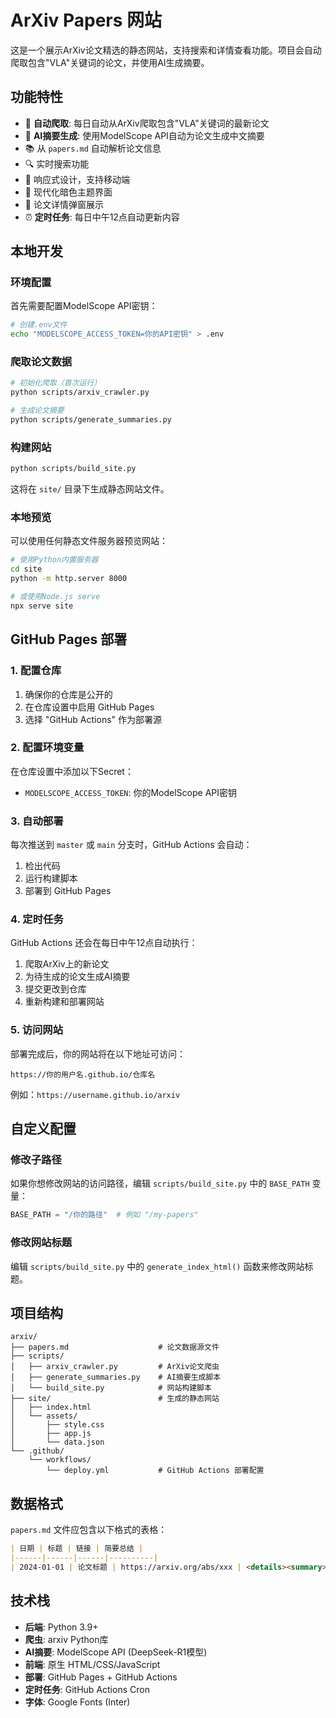 # ArXiv Papers 网站

这是一个展示ArXiv论文精选的静态网站，支持搜索和详情查看功能。项目会自动爬取包含"VLA"关键词的论文，并使用AI生成摘要。

## 功能特性

- 🤖 **自动爬取**: 每日自动从ArXiv爬取包含"VLA"关键词的最新论文
- 🧠 **AI摘要生成**: 使用ModelScope API自动为论文生成中文摘要
- 📚 从 `papers.md` 自动解析论文信息
- 🔍 实时搜索功能
- 📱 响应式设计，支持移动端
- 🎨 现代化暗色主题界面
- 📄 论文详情弹窗展示
- ⏰ **定时任务**: 每日中午12点自动更新内容

## 本地开发

### 环境配置

首先需要配置ModelScope API密钥：

```bash
# 创建.env文件
echo "MODELSCOPE_ACCESS_TOKEN=你的API密钥" > .env
```

### 爬取论文数据

```bash
# 初始化爬取（首次运行）
python scripts/arxiv_crawler.py

# 生成论文摘要
python scripts/generate_summaries.py
```

### 构建网站

```bash
python scripts/build_site.py
```

这将在 `site/` 目录下生成静态网站文件。

### 本地预览

可以使用任何静态文件服务器预览网站：

```bash
# 使用Python内置服务器
cd site
python -m http.server 8000

# 或使用Node.js serve
npx serve site
```

## GitHub Pages 部署

### 1. 配置仓库

1. 确保你的仓库是公开的
2. 在仓库设置中启用 GitHub Pages
3. 选择 "GitHub Actions" 作为部署源

### 2. 配置环境变量

在仓库设置中添加以下Secret：
- `MODELSCOPE_ACCESS_TOKEN`: 你的ModelScope API密钥

### 3. 自动部署

每次推送到 `master` 或 `main` 分支时，GitHub Actions 会自动：

1. 检出代码
2. 运行构建脚本
3. 部署到 GitHub Pages

### 4. 定时任务

GitHub Actions 还会在每日中午12点自动执行：

1. 爬取ArXiv上的新论文
2. 为待生成的论文生成AI摘要
3. 提交更改到仓库
4. 重新构建和部署网站

### 5. 访问网站

部署完成后，你的网站将在以下地址可访问：
```
https://你的用户名.github.io/仓库名
```

例如：`https://username.github.io/arxiv`

## 自定义配置

### 修改子路径

如果你想修改网站的访问路径，编辑 `scripts/build_site.py` 中的 `BASE_PATH` 变量：

```python
BASE_PATH = "/你的路径"  # 例如 "/my-papers"
```

### 修改网站标题

编辑 `scripts/build_site.py` 中的 `generate_index_html()` 函数来修改网站标题。

## 项目结构

```
arxiv/
├── papers.md                    # 论文数据源文件
├── scripts/
│   ├── arxiv_crawler.py         # ArXiv论文爬虫
│   ├── generate_summaries.py    # AI摘要生成脚本
│   └── build_site.py            # 网站构建脚本
├── site/                        # 生成的静态网站
│   ├── index.html
│   └── assets/
│       ├── style.css
│       ├── app.js
│       └── data.json
└── .github/
    └── workflows/
        └── deploy.yml           # GitHub Actions 部署配置
```

## 数据格式

`papers.md` 文件应包含以下格式的表格：

```markdown
| 日期 | 标题 | 链接 | 简要总结 |
|------|------|------|----------|
| 2024-01-01 | 论文标题 | https://arxiv.org/abs/xxx | <details><summary>点击查看</summary>详细内容...</details> |
```

## 技术栈

- **后端**: Python 3.9+
- **爬虫**: arxiv Python库
- **AI摘要**: ModelScope API (DeepSeek-R1模型)
- **前端**: 原生 HTML/CSS/JavaScript
- **部署**: GitHub Pages + GitHub Actions
- **定时任务**: GitHub Actions Cron
- **字体**: Google Fonts (Inter)
